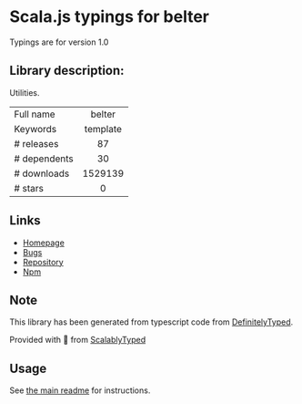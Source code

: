 
# Scala.js typings for belter

Typings are for version 1.0

## Library description:
Utilities.

|                    |                 |
| ------------------ | :-------------: |
| Full name          | belter |
| Keywords           | template |
| # releases         | 87 |
| # dependents       | 30 |
| # downloads        | 1529139 |
| # stars            | 0 |

## Links
- [Homepage](https://github.com/krakenjs/belter#readme)
- [Bugs](https://github.com/krakenjs/belter/issues)
- [Repository](https://github.com/krakenjs/belter)
- [Npm](https://www.npmjs.com/package/belter)
    


## Note
This library has been generated from typescript code from [DefinitelyTyped](https://definitelytyped.org).

Provided with :purple_heart: from [ScalablyTyped](https://github.com/oyvindberg/ScalablyTyped)

## Usage
See [the main readme](../../readme.md) for instructions.



